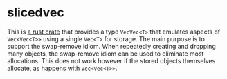 # slicedvec

This is [a rust crate](https://docs.rs/slicedvec) that provides a type `VecVec<T>` that emulates aspects of `Vec<Vec<T>>` using a single `Vec<T>` for storage. The main purpose is to support the swap-remove idiom. When repeatedly creating and dropping many objects, the swap-remove idiom can be used to eliminate most allocations. This does not work however if the stored objects themselves allocate, as happens with `Vec<Vec<T>>`.
  
